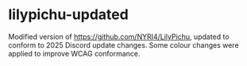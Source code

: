# lilypichu-updated
Modified version of https://github.com/NYRI4/LilyPichu, updated to conform to 2025 Discord update changes. Some colour changes were applied to improve WCAG conformance.
